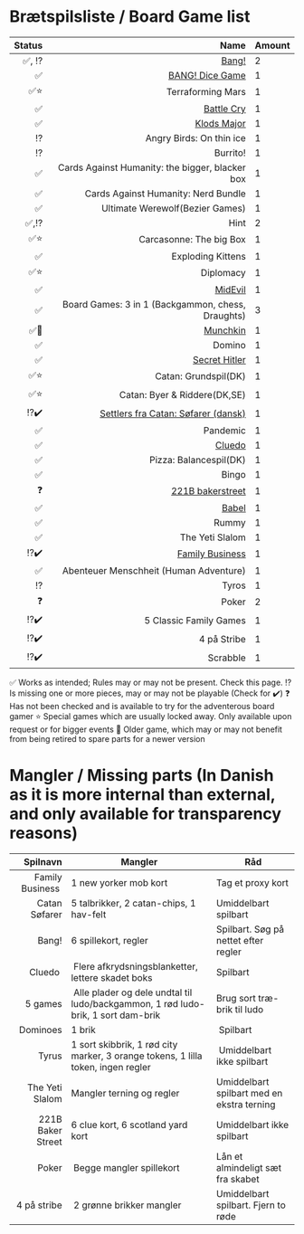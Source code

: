 # Brætspilsliste / Board Game list

|Status|Name|Amount|
|-------:|-----:|----|
|✅, ⁉️|[Bang!](https://boardgamegeek.com/boardgame/3955/bang)|2|
|✅|[BANG! Dice Game](https://boardgamegeek.com/boardgame/143741/bang-dice-game)|1|
|✅⭐|Terraforming Mars|1|
|✅|[Battle Cry](https://boardgamegeek.com/boardgame/551/battle-cry)|1|
|✅|[Klods Major](https://boardgamegeek.com/boardgame/20153/klumpeduns)|1|
|⁉️|Angry Birds: On thin ice|1|
|⁉️|Burrito!|1|
|✅|Cards Against Humanity: the bigger, blacker box|1|
|✅|Cards Against Humanity: Nerd Bundle|1|
|✅|Ultimate Werewolf(Bezier Games)|1|
|✅,⁉️|Hint|2|
|✅⭐|Carcasonne: The big Box|1|
|✅|Exploding Kittens|1|
|✅⭐|Diplomacy|1|
|✅|[MidEvil](https://boardgamegeek.com/boardgame/15738/midevil)|1|
|✅|Board Games: 3 in 1 (Backgammon, chess, Draughts)|3|
|✅👴|[Munchkin](https://boardgamegeek.com/boardgame/1927/munchkin)|1|
|✅|Domino|1|
|✅|[Secret Hitler](https://boardgamegeek.com/boardgame/188834/secret-hitler)|1|
|✅⭐|Catan: Grundspil(DK)|1|
|✅⭐|Catan: Byer & Riddere(DK,SE)|1|
|⁉️✔️|[Settlers fra Catan: Søfarer (dansk)](https://boardgamegeek.com/boardgame/13/catan)|1|
|✅|Pandemic|1|
|✅|[Cluedo](https://boardgamegeek.com/boardgame/130592/clue)|1|
|✅|Pizza: Balancespil(DK)|1|
|✅|Bingo|1|
|❓|[221B bakerstreet](https://boardgamegeek.com/boardgame/1275/221b-baker-street-master-detective-game)|1|
|✅|[Babel](https://boardgamegeek.com/boardgame/986/babel)|1|
|✅|Rummy|1|
|✅|The Yeti Slalom|1|
|⁉️✔️|[Family Business](https://boardgamegeek.com/boardgame/170/family-business)|1|
|✅|Abenteuer Menschheit (Human Adventure)|1|
|⁉️|Tyros|1|
|❓|Poker|2|
|⁉️✔️|5 Classic Family Games|1|
|⁉️✔️|4 på Stribe|1|
|⁉️✔️|Scrabble|1|




✅ Works as intended; Rules may or may not be present. Check this page.
⁉️ Is missing one or more pieces, may or may not be playable (Check for ✔️)
❓ Has not been checked and is available to try for the adventerous board gamer
⭐ Special games which are usually locked away. Only available upon request or for bigger events
👴 Older game, which may or may not benefit from being retired to spare parts for a newer version

# Mangler / Missing parts (In Danish as it is more internal than external, and only available for transparency reasons)
|Spilnavn|Mangler|Råd|
|-------:|-------|---|
| Family Business | 1 new yorker mob kort|Tag et proxy kort|
| Catan Søfarer | 5 talbrikker, 2 catan-chips, 1 hav-felt | Umiddelbart spilbart |
| Bang! | 6 spillekort, regler | Spilbart. Søg på nettet efter regler |
| Cluedo | Flere afkrydsningsblanketter, lettere skadet boks | Spilbart |
| 5 games | Alle plader og dele undtal til ludo/backgammon, 1 rød ludo-brik, 1 sort dam-brik | Brug sort træ-brik til ludo |
| Dominoes | 1 brik | Spilbart |
| Tyrus | 1 sort skibbrik, 1 rød city marker, 3 orange tokens, 1 lilla token, ingen regler | Umiddelbart ikke spilbart |
| The Yeti Slalom | Mangler terning og regler | Umiddelbart spilbart med en ekstra terning |
| 221B Baker Street | 6 clue kort, 6 scotland yard kort | Umiddelbart ikke spilbart |
| Poker | Begge mangler spillekort | Lån et almindeligt sæt fra skabet |
| 4 på stribe | 2 grønne brikker mangler | Umiddelbart spilbart. Fjern to røde |

